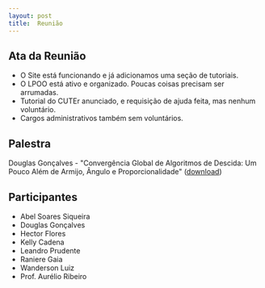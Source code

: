 ```yaml
---
layout: post
title:  Reunião
---
```

Ata da Reunião
--------------

-   O Site está funcionando e já adicionamos uma seção de tutoriais.
-   O LPOO está ativo e organizado. Poucas coisas precisam ser
    arrumadas.
-   Tutorial do CUTEr anunciado, e requisição de ajuda feita, mas nenhum
    voluntário.
-   Cargos administrativos também sem voluntários.

Palestra
--------

Douglas Gonçalves - "Convergência Global de Algoritmos de Descida: Um
Pouco Além de Armijo, Ângulo e Proporcionalidade"
 ([download](/assets/apresentacoes/douglas.19.10.2012.pdf))

Participantes
-------------

-   Abel Soares Siqueira
-   Douglas Gonçalves
-   Hector Flores
-   Kelly Cadena
-   Leandro Prudente
-   Raniere Gaia
-   Wanderson Luiz
-   Prof. Aurélio Ribeiro

